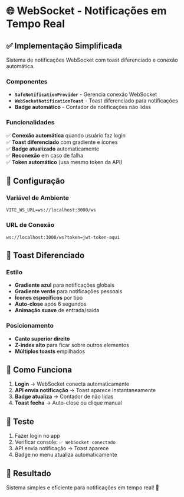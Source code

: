 # 🌐 WebSocket - Notificações em Tempo Real

## ✅ **Implementação Simplificada**

Sistema de notificações WebSocket com toast diferenciado e conexão automática.

### **Componentes**

- **`SafeNotificationProvider`** - Gerencia conexão WebSocket
- **`WebSocketNotificationToast`** - Toast diferenciado para notificações
- **Badge automático** - Contador de notificações não lidas

### **Funcionalidades**

✅ **Conexão automática** quando usuário faz login  
✅ **Toast diferenciado** com gradiente e ícones  
✅ **Badge atualizado** automaticamente  
✅ **Reconexão** em caso de falha  
✅ **Token automático** (usa mesmo token da API)

## 🔧 **Configuração**

### **Variável de Ambiente**

```env
VITE_WS_URL=ws://localhost:3000/ws
```

### **URL de Conexão**

```
ws://localhost:3000/ws?token=jwt-token-aqui
```

## 🎨 **Toast Diferenciado**

### **Estilo**

- **Gradiente azul** para notificações globais
- **Gradiente verde** para notificações pessoais
- **Ícones específicos** por tipo
- **Auto-close** após 6 segundos
- **Animação suave** de entrada/saída

### **Posicionamento**

- **Canto superior direito**
- **Z-index alto** para ficar sobre outros elementos
- **Múltiplos toasts** empilhados

## 📱 **Como Funciona**

1. **Login** → WebSocket conecta automaticamente
2. **API envia notificação** → Toast aparece instantaneamente
3. **Badge atualiza** → Contador de não lidas
4. **Toast fecha** → Auto-close ou clique manual

## 🧪 **Teste**

1. Fazer login no app
2. Verificar console: `✅ WebSocket conectado`
3. API envia notificação → Toast aparece
4. Badge no menu atualiza automaticamente

## 🎯 **Resultado**

Sistema simples e eficiente para notificações em tempo real! 🚀
